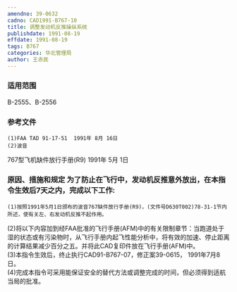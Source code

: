 ```yaml
---
amendno: 39-0632  
cadno: CAD1991-B767-10  
title: 调整发动机反推操纵系统  
publishdate: 1991-08-19  
effdate: 1991-08-19  
tags: B767  
categories: 华北管理局  
author: 王赤民  
---
```

  
### 适用范围  
B-2555、B-2556  
  
<!--more-->  
### 参考文件  
    (1)FAA TAD 91-17-51  1991年 8月 16日  
    (2)波音  
767型飞机缺件放行手册(R9) 1991年 5月 1日  
  
### 原因、措施和规定     为了防止在飞行中，发动机反推意外放出，在本指令生效后7天之内，完成以下工作:  
    (1)按照1991年5月1日颁布的波音767缺件放行手册(R9)，(文件号D630T002)78-31-1节内所述，使有关左、右发动机反推不起作用。  
(2)将以下内容加到经FAA批准的飞行手册(AFM)中的有关限制章节：当跑道处于湿的状态或有污染物时，从飞行手册内起飞性能分析中，将有效的加速、停止距离的计算结果减少百分之五。并将此CAD复印件放在飞行手册(AFM)中。  
    (3)本指令生效后，终止执行CAD91-B767-07，修正案39-0615， 1991年7月8日。  
    (4)完成本指令可采用能保证安全的替代方法或调整完成的时间，但必须得到适航当局的批准。  
  
  
